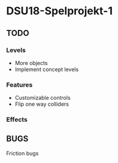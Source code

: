 # DSU18-Spelprojekt-1
## TODO
### Levels
* More objects
* Implement concept levels
### Features
* Customizable controls
* Flip one way colliders
### Effects

## BUGS
Friction bugs
